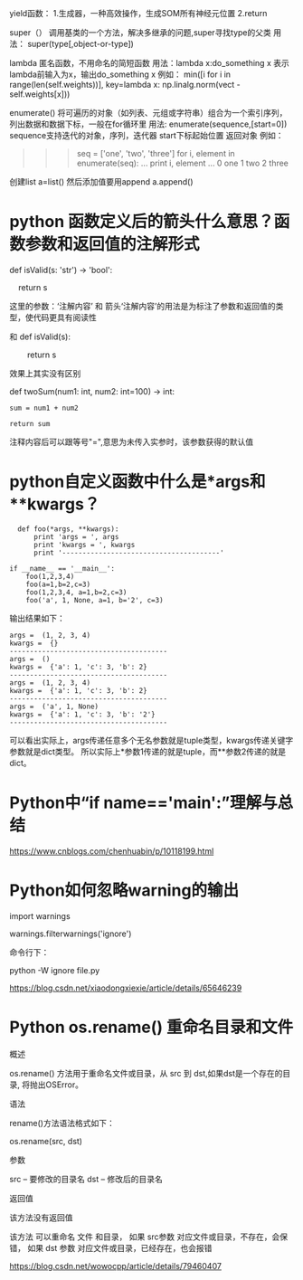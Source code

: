 yield函数：
1.生成器，一种高效操作，生成SOM所有神经元位置
2.return

super（）
调用基类的一个方法，解决多继承的问题,super寻找type的父类
用法：
super(type[,object-or-type])

lambda
匿名函数，不用命名的简短函数
用法：lambda x:do_something x
表示lambda前输入为x，输出do_something x
例如：
min([i for i in range(len(self.weights))],
                            key=lambda x: np.linalg.norm(vect - self.weights[x]))


enumerate()
将可遍历的对象（如列表、元组或字符串）组合为一个索引序列，列出数据和数据下标，一般在for循环里
用法:
enumerate(sequence,[start=0])
sequence支持迭代的对象，序列，迭代器
start下标起始位置
返回对象
例如：
>>>seq = ['one', 'two', 'three']
>>> for i, element in enumerate(seq):
...     print i, element
... 
0 one
1 two
2 three

创建list
a=list()
然后添加值要用append
a.append()


# python 函数定义后的箭头什么意思？函数参数和返回值的注解形式

def isValid(s: 'str') -> 'bool':

    return s

这里的参数：‘注解内容’ 和 箭头‘注解内容’的用法是为标注了参数和返回值的类型，使代码更具有阅读性

和 def isValid(s):

        return s

效果上其实没有区别

  def twoSum(num1: int, num2: int=100) -> int:
  
    sum = num1 + num2
    
    return sum
    
注释内容后可以跟等号"=",意思为未传入实参时，该参数获得的默认值


# python自定义函数中什么是*args和**kwargs？

      def foo(*args, **kwargs):
          print 'args = ', args
          print 'kwargs = ', kwargs
          print '---------------------------------------'

    if __name__ == '__main__':
        foo(1,2,3,4)
        foo(a=1,b=2,c=3)
        foo(1,2,3,4, a=1,b=2,c=3)
        foo('a', 1, None, a=1, b='2', c=3)

输出结果如下：

    args =  (1, 2, 3, 4) 
    kwargs =  {} 
    --------------------------------------- 
    args =  () 
    kwargs =  {'a': 1, 'c': 3, 'b': 2} 
    --------------------------------------- 
    args =  (1, 2, 3, 4) 
    kwargs =  {'a': 1, 'c': 3, 'b': 2} 
    --------------------------------------- 
    args =  ('a', 1, None) 
    kwargs =  {'a': 1, 'c': 3, 'b': '2'} 
    ---------------------------------------

可以看出实际上，args传递任意多个无名参数就是tuple类型，kwargs传递关键字参数就是dict类型。
所以实际上*参数1传递的就是tuple，而**参数2传递的就是dict。


# Python中“if __name__=='__main__':”理解与总结

https://www.cnblogs.com/chenhuabin/p/10118199.html


# Python如何忽略warning的输出

  import warnings

  warnings.filterwarnings('ignore')

命令行下：

  python -W ignore file.py
  
https://blog.csdn.net/xiaodongxiexie/article/details/65646239

# Python os.rename() 重命名目录和文件

概述

os.rename() 方法用于重命名文件或目录，从 src 到 dst,如果dst是一个存在的目录, 将抛出OSError。

语法

rename()方法语法格式如下：

  os.rename(src, dst)
  
参数

src – 要修改的目录名
dst – 修改后的目录名

返回值

该方法没有返回值

该方法 可以重命名 文件 和目录，
如果 src参数 对应文件或目录，不存在，会保错，
如果 dst 参数 对应文件或目录，已经存在，也会报错

https://blog.csdn.net/wowocpp/article/details/79460407
